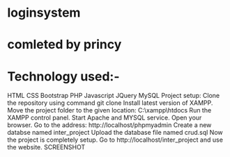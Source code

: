 # loginsystem
# comleted by princy
# Technology used:-
HTML
CSS
Bootstrap
PHP
Javascript
JQuery
MySQL
Project setup:
Clone the repository using command git clone
Install latest version of XAMPP.
Move the project folder to the given location: C:\xampp\htdocs
Run the XAMPP control panel.
Start Apache and MYSQL service.
Open your browser.
Go to the address: http://localhost/phpmyadmin
Create a new databse named inter_project
Upload the database file named crud.sql
Now the project is completely setup.
Go to http://localhost/inter_project and use the website.
SCREENSHOT
